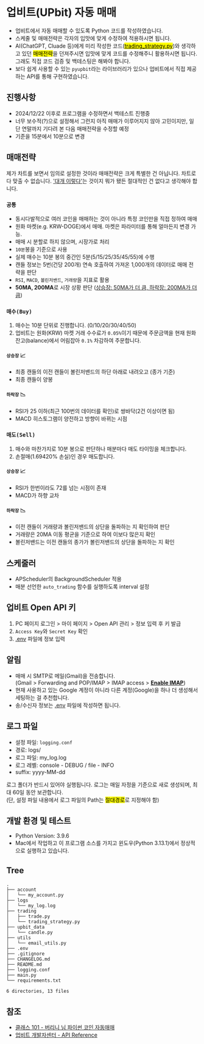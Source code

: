 # 업비트(UPbit) 자동 매매

- 업비트에서 자동 매매할 수 있도록 Python 코드를 작성하였습니다.
- 스케줄 및 매매전략은 각자의 입맛에 맞게 수정하여 적용하시면 됩니다.
- AI(ChatGPT, Cluade 등)에게 미리 작성한 코드([<mark>trading_strategy.py</mark>](/trading/trading_strategy.py))와 생각하고 있던
  <mark>매매전략</mark>을 던져주시면 입맛에 맞게 코드를 수정해주니 활용하시면 됩니다. 그래도 직접 코드 검증 및 백테스팅은 해봐야 합니다.
- 보다 쉽게 사용할 수 있는 `pyupbit`라는 라이브러리가 있으나 업비트에서 직접 제공하는 API를 통해 구현하였습니다.

## 진행사항

- 2024/12/22 이후로 프로그램을 수정하면서 백테스트 진행중
- 너무 보수적(?)으로 설정해서 그런지 아직 매매가 이루어지지 않아 고민이지만, 일단 연말까지 기다려 본 다음 매매전략을 수정할 예정
- 기준을 15분에서 10분으로 변경

## 매매전략

제가 차트를 보면서 임의로 설정한 것이라 매매전략은 크게 특별한 건 아닙니다.
차트로 다 맞출 수 없습니다. <u>'대개 이렇다'</u>는 것이지 뭐가 됐든 절대적인 건 없다고 생각해야 합니다.

### `공통`

- 동시다발적으로 여러 코인을 매매하는 것이 아니라 특정 코인만을 직접 정하여 매매
- 원화 마켓(e.g. KRW-DOGE)에서 매매. 마켓은 파라미터를 통해 얼마든지 변경 가능.
- 매매 시 분할로 하지 않으며, 시장가로 처리
- `10분`봉을 기준으로 사용
- 실제 매수는 10분 봉의 중간인 5분(5/15/25/35/45/55)에 수행
- 캔들 정보는 5번(건당 200개) 연속 호출하여 가져온 1,000개의 데이터로 매매 전략을 판단
- `RSI`, `MACD`, `볼린저밴드`, `거래량`을 지표로 활용
- **50MA, 200MA**로 시장 상황 판단 (<u>상승장: 50MA가 더 큼, 하락장: 200MA가 더 큼</u>)

### `매수(Buy)`

1. 매수는 10분 단위로 진행합니다. (0/10/20/30/40/50)
2. 업비트는 원화(KRW) 마켓 거래 수수료가 `0.05%`이기 때문에 주문금액을 현재 원화 잔고(balance)에서 어림잡아 `0.1%` 차감하여 주문합니다.

#### `상승장` 📈

- 최종 캔들의 이전 캔들이 볼린저밴드의 하단 아래로 내려오고 (종가 기준)
- 최종 캔들이 양봉

#### `하락장` 📉

- RSI가 25 이하(최근 100번의 데이터를 확인)로 쌍바닥(2건 이상이면 됨)
- MACD 히스토그램이 양전하고 방향이 바뀌는 시점

### `매도(Sell)`

1. 매수와 마찬가지로 10분 봉으로 판단하나 매분마다 매도 타이밍을 체크합니다.
2. 손절매(1.69420% 손실)인 경우 매도합니다.

#### `상승장` 📈

- RSI가 한번이라도 72를 넘는 시점이 존재
- MACD가 하향 교차

#### `하락장` 📉

- 이전 캔들이 거래량과 볼린저밴드의 상단을 돌파하는 지 확인하여 판단
- 거래량은 20MA 이동 평균을 기준으로 하여 이보다 많은지 확인
- 볼린저밴드는 이전 캔들의 종가가 볼린저밴드의 상단을 돌파하는 지 확인

## 스케줄러

- APScheduler의 BackgroundScheduler 적용
- 매분 선언한 `auto_trading` 함수를 실행하도록 interval 설정

## 업비트 Open API 키

1. PC 페이지 로그인 > 마이 페이지 > Open API 관리 > 정보 입력 후 키 발급
2. `Access Key`와 `Secret Key` 확인
3. [.env](/.env) 파일에 정보 입력

## 알림

- 매매 시 SMTP로 메일(Gmail)을 전송합니다.  
  (Gmail > Forwarding and POP/IMAP > IMAP access > <u>**Enable IMAP**</u>)
- 현재 사용하고 있는 Google 계정이 아니라 다른 계정(Google)을 하나 더 생성해서 세팅하는 걸 추천합니다.
- 송/수신자 정보는 [.env](/.env) 파일에 작성하면 됩니다.

## 로그 파일

- 설정 파일: `logging.conf`
- 경로: logs/
- 로그 파일: my_log.log
- 로그 레벨: console - DEBUG / file - INFO
- suffix: yyyy-MM-dd

로그 폴더가 반드시 있어야 실행됩니다. 로그는 매일 자정을 기준으로 새로 생성되며, 최대 60일 동안 보관합니다.  
(단, 설정 파일 내용에서 로그 파일의 Path는 <mark>절대경로</mark>로 지정해야 함)

## 개발 환경 및 테스트

- Python Version: 3.9.6
- Mac에서 작업하고 이 프로그램 소스를 가지고 윈도우(Python 3.13.1)에서 정상적으로 실행하고 있습니다.

## Tree

```shell
.
├── account
│   └── my_account.py
├── logs
│   └── my_log.log
├── trading
│   ├── trade.py
│   └── trading_strategy.py
├── upbit_data
│   └── candle.py
├── utils
│   └── email_utils.py
├── .env
├── .gitignore
├── CHANGELOG.md
├── README.md
├── logging.conf
├── main.py
└── requirements.txt

6 directories, 13 files
```

## 참조

- [클래스 101 - 버리니 님 파이썬 코인 자동매매](https://class101.page.link/aB74)
- [업비트 개발자센터 - API Reference](https://docs.upbit.com/reference/)
